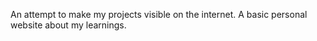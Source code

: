An attempt to make my projects visible on the internet. A basic personal website about my learnings.
